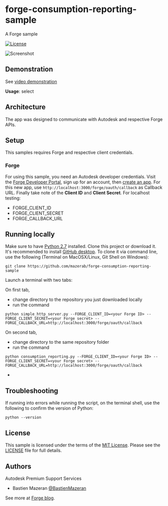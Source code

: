 # forge-consumption-reporting-sample
A Forge sample

[![License](http://img.shields.io/:license-mit-blue.svg)](http://opensource.org/licenses/MIT)

![Screenshot](https://github.com/mazerab/forge-consumption-reporting-sample/blob/master/docs/Python%20Script.png)

## Demonstration

See [video demonstration](https://www.youtube.com/watch?v=746hxnvlQ1g)

**Usage**: select 

## Architecture

The app was designed to communicate with Autodesk and respective Forge APIs. 

## Setup

This samples requires Forge and respective client credentials.

### Forge

For using this sample, you need an Autodesk developer credentials. Visit the [Forge Developer Portal](https://developer.autodesk.com), sign up for an account, then [create an app](https://developer.autodesk.com/myapps/create). For this new app, use `http://localhost:3000/forge/oauth/callback` as Callback URL. Finally take note of the **Client ID** and **Client Secret**. For localhost testing:

- FORGE\_CLIENT\_ID
- FORGE\_CLIENT\_SECRET
- FORGE\_CALLBACK\_URL

## Running locally

Make sure to have [Python 2.7](https://www.python.org/downloads/release/python-278/) installed. Clone this project or download it. It's recommended to install [GitHub desktop](https://desktop.github.com). To clone it via command line, use the following (Terminal on MacOSX/Linux, Git Shell on Windows):

```
git clone https://github.com/mazerab/forge-consumption-reporting-sample
```

Launch a terminal with two tabs:

On first tab, 
- change directory to the repository you just downloaded locally
- run the command 

```
python simple_http_server.py --FORGE_CLIENT_ID=<your Forge ID> --FORGE_CLIENT_SECRET=<your Forge secret> --FORGE_CALLBACK_URL=http://localhost:3000/forge/oauth/callback
```

On second tab,
- change directory to the same repository folder
- run the command

```
python consumption_reporting.py --FORGE_CLIENT_ID=<your Forge ID> --FORGE_CLIENT_SECRET=<your Forge secret> --FORGE_CALLBACK_URL=http://localhost:3000/forge/oauth/callback
```

- 

## Troubleshooting

If running into errors while running the script, on the terminal shell, use the following to confirm the version of Python:

    python --version

## License

This sample is licensed under the terms of the [MIT License](http://opensource.org/licenses/MIT). Please see the [LICENSE](LICENSE) file for full details.


## Authors

Autodesk Premium Support Services

- Bastien Mazeran [@BastienMazeran](https://twitter.com/BastienMazeran)

See more at [Forge blog](https://forge.autodesk.com/blog).
